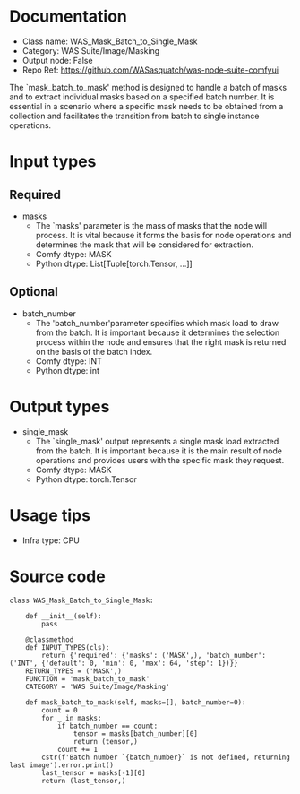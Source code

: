 # Documentation
- Class name: WAS_Mask_Batch_to_Single_Mask
- Category: WAS Suite/Image/Masking
- Output node: False
- Repo Ref: https://github.com/WASasquatch/was-node-suite-comfyui

The `mask_batch_to_mask' method is designed to handle a batch of masks and to extract individual masks based on a specified batch number. It is essential in a scenario where a specific mask needs to be obtained from a collection and facilitates the transition from batch to single instance operations.

# Input types
## Required
- masks
    - The `masks' parameter is the mass of masks that the node will process. It is vital because it forms the basis for node operations and determines the mask that will be considered for extraction.
    - Comfy dtype: MASK
    - Python dtype: List[Tuple[torch.Tensor, ...]]
## Optional
- batch_number
    - The 'batch_number'parameter specifies which mask load to draw from the batch. It is important because it determines the selection process within the node and ensures that the right mask is returned on the basis of the batch index.
    - Comfy dtype: INT
    - Python dtype: int

# Output types
- single_mask
    - The `single_mask' output represents a single mask load extracted from the batch. It is important because it is the main result of node operations and provides users with the specific mask they request.
    - Comfy dtype: MASK
    - Python dtype: torch.Tensor

# Usage tips
- Infra type: CPU

# Source code
```
class WAS_Mask_Batch_to_Single_Mask:

    def __init__(self):
        pass

    @classmethod
    def INPUT_TYPES(cls):
        return {'required': {'masks': ('MASK',), 'batch_number': ('INT', {'default': 0, 'min': 0, 'max': 64, 'step': 1})}}
    RETURN_TYPES = ('MASK',)
    FUNCTION = 'mask_batch_to_mask'
    CATEGORY = 'WAS Suite/Image/Masking'

    def mask_batch_to_mask(self, masks=[], batch_number=0):
        count = 0
        for _ in masks:
            if batch_number == count:
                tensor = masks[batch_number][0]
                return (tensor,)
            count += 1
        cstr(f'Batch number `{batch_number}` is not defined, returning last image').error.print()
        last_tensor = masks[-1][0]
        return (last_tensor,)
```